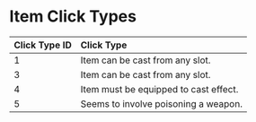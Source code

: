 # Item Click Types

| Click Type ID | Click Type |
| :--- | :--- |
| 1 | Item can be cast from any slot. |
| 3 | Item can be cast from any slot. |
| 4 | Item must be equipped to cast effect. |
| 5 | Seems to involve poisoning a weapon. |

